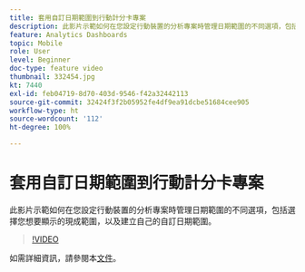 ```yaml
---
title: 套用自訂日期範圍到行動計分卡專案
description: 此影片示範如何在您設定行動裝置的分析專案時管理日期範圍的不同選項，包括選擇您想要顯示的現成範圍，以及建立自己的自訂日期範圍。
feature: Analytics Dashboards
topic: Mobile
role: User
level: Beginner
doc-type: feature video
thumbnail: 332454.jpg
kt: 7440
exl-id: feb04719-8d70-403d-9546-f42a32442113
source-git-commit: 32424f3f2b05952fe4df9ea91dcbe51684cee905
workflow-type: ht
source-wordcount: '112'
ht-degree: 100%

---
```


# 套用自訂日期範圍到行動計分卡專案

此影片示範如何在您設定行動裝置的分析專案時管理日期範圍的不同選項，包括選擇您想要顯示的現成範圍，以及建立自己的自訂日期範圍。

>[!VIDEO](https://video.tv.adobe.com/v/332454/?quality=12&learn=on)

如需詳細資訊，請參閱本[文件](https://experienceleague.adobe.com/docs/analytics/analyze/mobapp/curator.html?lang=zh-Hant)。
